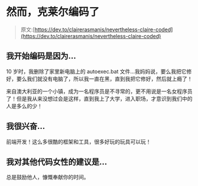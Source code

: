 # 然而，克莱尔编码了

> 原文:[https://dev.to/clairerasmanis/nevertheless-claire-coded](https://dev.to/clairerasmanis/nevertheless-claire-coded)

## [](#i-began-coding-because)我开始编码是因为...

10 岁时，我删除了家里新电脑上的 autoexec.bat 文件...我妈妈说，要么我把它修好，要么我们就没有电脑了，所以我一直在黑，直到我把它修好，然后就上瘾了！

来自澳大利亚的一个小镇，成为一名程序员是不寻常的，更不用说是一名女程序员了！但是我从来没想过会是这样，直到我上了大学，进入职场，才意识到我们中的人是多么的少！

## [](#im-excited-about)我很兴奋...

前端开发！这么多很酷的框架和工具，很多好玩的玩具可以玩！

## [](#my-advice-for-other-women-who-code-is)我对其他代码女性的建议是...

总是鼓励他人，慷慨奉献你的时间。
